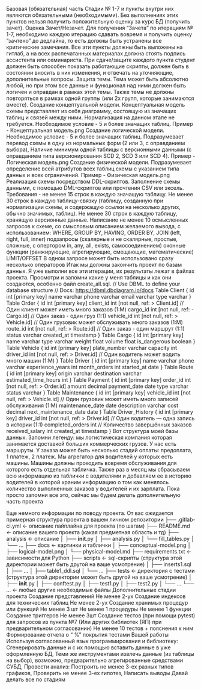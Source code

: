 Базовая (обязательная) часть Стадии № 1-7 и пункты внутри них являются обязательными (необходимыми). Без выполнениях этих пунктов нельзя получить положительную оценку за курс БД (получить зачет). Оценка Зачет/Незачет. Для получения “Зачета” по итерациям № 1-7, необходимо каждую итерацию сдавать вовремя и получить оценку “зачтено” до дедлайна, то есть должны быть устранены все критические замечания. Все эти пункты должны быть выложены на гитлаб, а на всех распечатанных материалах должна стоять подпись ассистента или семинариста. При сдаче/защите каждого пункта студент должен быть способен показать работающие скрипты, должен быть в состоянии вносить в них изменения, и отвечать на уточняющие, дополнительные вопросы. Защита темы. Тема может быть абсолютно любой, но при этом все данные и функционал над ними должен быть логичен и оправдан в рамках этой темы. Также темы не должны повторяться в рамках одной группы (или 2х групп, которые занимаются вместе). Создание концептуальной модели. Концептуальная модель схемы представляет из себя диаграмму, состоящую из значащих таблиц и связей между ними. Нормализация на данном этапе не требуется. Необходимое условие - 5 и более значащих таблиц. Пример - Концептуальная модель.png Создание логической модели. Необходимое условие - 5 и более значащих таблиц. Подразумевает перевод схемы в одну из нормальных форм (2 или 3, с оправданием выбора), Наличие минимум одной таблицы с версионными данными (с оправданием типа версионирования SCD 2, SCD 3 или SCD 4). Пример - Логическая модель.png Создание физической модели. Подразумевает определение всей атрибутов всех таблиц схемы с указанием типа данных и всех ограничений. Пример - Физическая модель.png Реализация схемы посредством DDL-скриптов. Заполнение схемы данными, с помощью DML-скриптов или прочтения CSV или эксель. Требования - не менее 15 строк в каждую значащую таблицу. Не менее 30 строк в каждую таблицу-связку (таблицу, созданную при нормализации схемы, и содержащую ссылки на несколько других, обычно значимых, таблиц). Не менее 30 строк в каждую таблицу, хранящую версионные данные. Написание не менее 10 осмысленных запросов к схеме, со смысловым описанием желаемого вывода, с использованием: WHERE, GROUP BY, HAVING, ORDER BY, JOIN (left, right, full, inner) подзапросы (скалярные и не скалярные, простые, сложные, с опертором in, any, all, exists, самосоединением) оконные функции (ранжирующие, агрегирующие, смещающие, математические) LIMIT/OFFSET В одном запросе может быть использовано сразу несколько операторов Итак мы должны закончить проект по базам данных. Я уже выполни все эти итерации, их результаты лежат в файлах проекта. Просмотри и запомни какие у меня таблицы и как они создаются, особенно файл create_all.sql. // Use DBML to define your database structure // Docs: https://dbml.dbdiagram.io/docs Table Client { id int [primary key] name varchar phone varchar email varchar type varchar } Table Order { id int [primary key] client_id int [not null, ref: > Client.id] // Один клиент может иметь много заказов (1:M) cargo_id int [not null, ref: - Cargo.id] // Один заказ - один груз (1:1) vehicle_id int [not null, ref: > Vehicle.id] // Один грузовик может обслуживать много заказов (1:M) route_id int [not null, ref: > Route.id] // Один заказ - один маршрут (1:1) status varchar created_at timestamp } Table Cargo { id int [primary key] name varchar type varchar weight float volume float is_dangerous boolean } Table Vehicle { id int [primary key] plate_number varchar capacity int driver_id int [not null, ref: > Driver.id] // Один водитель может водить много машин (1:M) } Table Driver { id int [primary key] name varchar phone varchar experience_years int month_orders int started_at date } Table Route { id int [primary key] origin varchar destination varchar estimated_time_hours int } Table Payment { id int [primary key] order_id int [not null, ref: > Order.id] amount decimal payment_date date type varchar status varchar } Table Maintenance { id int [primary key] vehicle_id int [not null, ref: > Vehicle.id] // Один грузовик может иметь много записей обслуживания (1:M) maintenance_date date description varchar cost decimal next_maintenance_date date } Table Driver_History { id int [primary key] driver_id int [not null, ref: > Driver.id] // Один водитель — одна запись в истории (1:1) completed_orders int // Количество завершённых заказов received_salary int created_at timestamp } Вот структура моей базы данных. Запомни легенду: мы логистическая компания которая занимается доставкой больших коммерческих грузов. У нас есть маршруты. У заказа может быть несколько стадий оплаты: предоплата, 1 платеж, 2 платеж. Мы агрегатор для водителей у которых есть машины. Машины должны проходить вовремя обслуживания для которого есть отдельная табличка. Также раз в месяц мы сбрасываем всю информацию из таблички с водителями и добавляем ее в историю водителей в которой храним информацию о том как менялось количество выполненных заказов у водителей и их зарплата. Пока просто запомни все это, сейчас мы будем делать дополнительную часть проекта



Еще немного информации по поводу проекта. От вас ожидается примерная структура проекта в вашем личном репозитории ├── .gitlab-ci.yml <- описание пайплайна для проекта (по шагам) ├── README.md <- описание вашего проекта (какая предметная область и тд) ├── analysis <- описание │ ├── __init__.py │ ├── analysis.py │ └── fill_tables.py │ └── ... ├── docs <- картинки и таблички │ ├── conceptual-model.png │ ├── logical-model.png │ └── physical-model.md ├── requirements.txt <- зависимости для Python ├── scripts <- sql-скрипты (структура этой директории может быть другой на ваше усмотрение) │ ├── inserts1.sql │ ├── ... │ ├── table1_ddl.sql │ └── ... ├── tests <- директория с тестами (структура этой директории может быть другой на ваше усмотрение) │ ├── __init__.py │ ├── conftest.py │ ├── test1.py │ ├── test2.py │ └── ... └── ... <- любые другие необходимые файлы Дополнительные стадии проекта Создание представлений Не менее 2-ух Создание индексов для технических таблиц Не менее 2-ух Создание хранимых процедур или функций Не менее 3 шт Не менее 1 процедуры Не менее 1 функции Создание триггеров Не менее 3шт Создание тестов (при помощи pytest) для запросов из пункта №7 (Или других библиотек (ЯП) при предварительном согласовании) Не менее 10 тестов + пояснения к ним Формирование отчета о “ %” покрытия тестами Вашей работы Используя согласованный язык программирования и библиотеку: Сгенерировать данные и с их помощью вставить данные в уже оформленную БД, Теми же инструментами извлечь данные (из таблицы на выбор), возможно, предварительно агрегированные средствами СУБД, Провести анализ: Построить не менее 3-ех разных типов графиков, Проверить не менее 3-ех гипотез, Написать выводы Давай делать все по стадиям